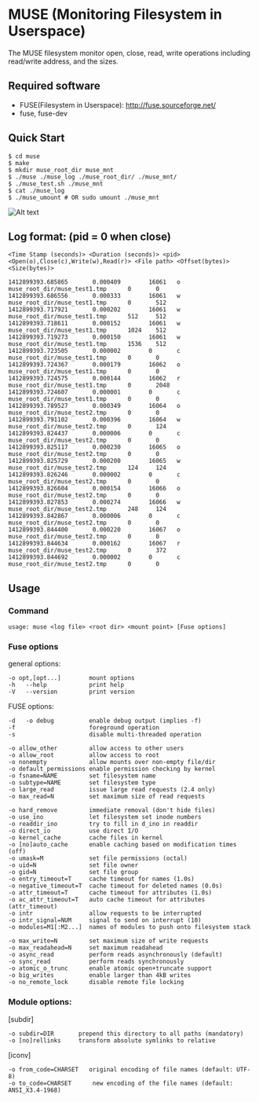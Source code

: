 MUSE (Monitoring Filesystem in Userspace)
=========================================

The MUSE filesystem monitor open, close, read, write operations including read/write address, and the sizes.

Required software
------------
* FUSE(Filesystem in Userspace): http://fuse.sourceforge.net/ 
* fuse, fuse-dev


Quick Start
------------

    $ cd muse
    $ make
    $ mkdir muse_root_dir muse_mnt
    $ ./muse ./muse_log ./muse_root_dir/ ./muse_mnt/ 
    $ ./muse_test.sh ./muse_mnt
    $ cat ./muse_log
    $ ./muse_umount # OR sudo umount ./muse_mnt

![Alt text](https://bitbucket.org/sato5/muse/wiki/img/muse.png)


Log format: (pid = 0 when close)
--------------------------------

    <Time Stamp (seconds)> <Duration (seconds)> <pid> <Open(o),Close(c),Write(w),Read(r)> <File path> <Offset(bytes)> <Size(bytes)>

    1412899393.685865       0.000409        16061   o       muse_root_dir/muse_test1.tmp      0       0
    1412899393.686556       0.000333        16061   w       muse_root_dir/muse_test1.tmp      0       512
    1412899393.717921       0.000202        16061   w       muse_root_dir/muse_test1.tmp      512     512
    1412899393.718611       0.000152        16061   w       muse_root_dir/muse_test1.tmp      1024    512
    1412899393.719273       0.000150        16061   w       muse_root_dir/muse_test1.tmp      1536    512
    1412899393.723505       0.000002        0       c       muse_root_dir/muse_test1.tmp      0       0
    1412899393.724367       0.000179        16062   o       muse_root_dir/muse_test1.tmp      0       0
    1412899393.724575       0.000144        16062   r       muse_root_dir/muse_test1.tmp      0       2048
    1412899393.724607       0.000001        0       c       muse_root_dir/muse_test1.tmp      0       0
    1412899393.789527       0.000349        16064   o       muse_root_dir/muse_test2.tmp      0       0
    1412899393.791102       0.000396        16064   w       muse_root_dir/muse_test2.tmp      0       124
    1412899393.824437       0.000006        0       c       muse_root_dir/muse_test2.tmp      0       0
    1412899393.825117       0.000230        16065   o       muse_root_dir/muse_test2.tmp      0       0
    1412899393.825729       0.000200        16065   w       muse_root_dir/muse_test2.tmp      124     124
    1412899393.826246       0.000002        0       c       muse_root_dir/muse_test2.tmp      0       0
    1412899393.826604       0.000154        16066   o       muse_root_dir/muse_test2.tmp      0       0
    1412899393.827853       0.000274        16066   w       muse_root_dir/muse_test2.tmp      248     124
    1412899393.842867       0.000006        0       c       muse_root_dir/muse_test2.tmp      0       0
    1412899393.844400       0.000220        16067   o       muse_root_dir/muse_test2.tmp      0       0
    1412899393.844634       0.000162        16067   r       muse_root_dir/muse_test2.tmp      0       372
    1412899393.844692       0.000002        0       c       muse_root_dir/muse_test2.tmp      0       0

Usage
-----------

### Command
    usage: muse <log file> <root dir> <mount point> [Fuse options]


###  Fuse options
general options:

    -o opt,[opt...]        mount options
    -h   --help            print help
    -V   --version         print version

FUSE options:

    -d   -o debug          enable debug output (implies -f)
    -f                     foreground operation
    -s                     disable multi-threaded operation

    -o allow_other         allow access to other users
    -o allow_root          allow access to root
    -o nonempty            allow mounts over non-empty file/dir
    -o default_permissions enable permission checking by kernel
    -o fsname=NAME         set filesystem name
    -o subtype=NAME        set filesystem type
    -o large_read          issue large read requests (2.4 only)
    -o max_read=N          set maximum size of read requests

    -o hard_remove         immediate removal (don't hide files)
    -o use_ino             let filesystem set inode numbers
    -o readdir_ino         try to fill in d_ino in readdir
    -o direct_io           use direct I/O
    -o kernel_cache        cache files in kernel
    -o [no]auto_cache      enable caching based on modification times (off)
    -o umask=M             set file permissions (octal)
    -o uid=N               set file owner
    -o gid=N               set file group
    -o entry_timeout=T     cache timeout for names (1.0s)
    -o negative_timeout=T  cache timeout for deleted names (0.0s)
    -o attr_timeout=T      cache timeout for attributes (1.0s)
    -o ac_attr_timeout=T   auto cache timeout for attributes (attr_timeout)
    -o intr                allow requests to be interrupted
    -o intr_signal=NUM     signal to send on interrupt (10)
    -o modules=M1[:M2...]  names of modules to push onto filesystem stack

    -o max_write=N         set maximum size of write requests
    -o max_readahead=N     set maximum readahead
    -o async_read          perform reads asynchronously (default)
    -o sync_read           perform reads synchronously
    -o atomic_o_trunc      enable atomic open+truncate support
    -o big_writes          enable larger than 4kB writes
    -o no_remote_lock      disable remote file locking

### Module options:

[subdir]

    -o subdir=DIR	    prepend this directory to all paths (mandatory)
    -o [no]rellinks	    transform absolute symlinks to relative

[iconv]

    -o from_code=CHARSET   original encoding of file names (default: UTF-8)
    -o to_code=CHARSET	    new encoding of the file names (default: ANSI_X3.4-1968)
    
    
